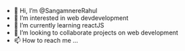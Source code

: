 - 👋 Hi, I’m @SangamnereRahul
- 👀 I’m interested in web devdevelopment
- 🌱 I’m currently learning reactJS
- 💞️ I’m looking to collaborate projects on web development 
- 📫 How to reach me ...

<!---
SangamnereRahul/SangamnereRahul is a ✨ special ✨ repository because its `README.md` (this file) appears on your GitHub profile.
You can click the Preview link to take a look at your changes.
--->
